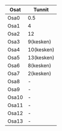 Osat | Tunnit |
 --- | --- |
Osa0 | 0.5 |
Osa1 | 4 |
Osa2 | 12 |
Osa3 |9(kesken)|
Osa4 |10(kesken)|
Osa5 |13(kesken)|
Osa6 |8(kesken)|
Osa7 |2(kesken)|
Osa8 | - |
Osa9 | - |
Osa10 | - |
Osa11 | - |
Osa12 | - |
Osa13 | - |

